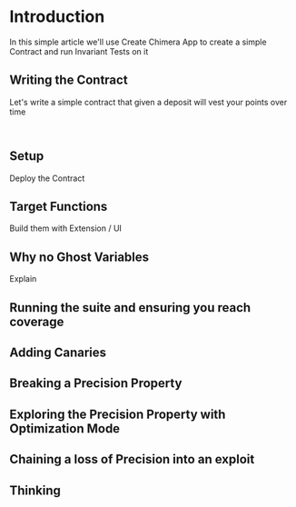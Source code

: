 
# Introduction

In this simple article we'll use Create Chimera App to create a simple Contract and run Invariant Tests on it

## Writing the Contract

Let's write a simple contract that given a deposit will vest your points over time

```solidity
    
```

## Setup

Deploy the Contract

## Target Functions

Build them with Extension / UI

## Why no Ghost Variables

Explain

## Running the suite and ensuring you reach coverage

## Adding Canaries

## Breaking a Precision Property

## Exploring the Precision Property with Optimization Mode

## Chaining a loss of Precision into an exploit

## Thinking